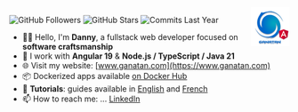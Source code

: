 <img src="./ui/ganatan-about-github.png" align="right" width="70" height="70" alt="logo ganatan">

![GitHub Followers](https://img.shields.io/badge/Followers-432-blue?style=flat-square&logo=github)
![GitHub Stars](https://img.shields.io/badge/★%20Stars-1.6k-blue?style=flat-square&logo=github)
![Commits Last Year](https://img.shields.io/badge/Commits-1170-blue?style=flat-square&logo=git)

- 🧑‍💻 Hello, I'm **Danny**, a fullstack web developer focused on **software craftsmanship**
- 🔧 I work with **Angular 19** & **Node.js / TypeScript / Java 21**
- 🌐 Visit my website: [www.ganatan.com](https://www.ganatan.com)
- 📦 Dockerized apps available [on Docker Hub](https://hub.docker.com/u/ganatan)
- 🧭 **Tutorials**: guides available in [English](https://www.ganatan.com/en/tutorials) and [French](https://www.ganatan.com/tutorials)
- 📫 How to reach me: ... [LinkedIn](https://www.linkedin.com/in/dannyganatan)


